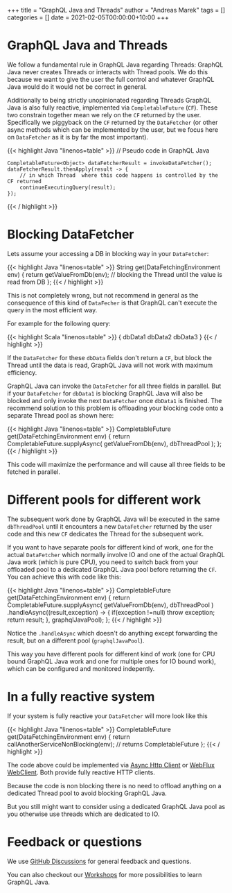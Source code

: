 +++
title = "GraphQL Java and Threads"
author = "Andreas Marek"
tags = []
categories = []
date = 2021-02-05T00:00:00+10:00
+++

# GraphQL Java and Threads

We follow a fundamental rule in GraphQL Java regarding Threads: GraphQL Java never creates 
Threads or interacts with Thread pools. We do this because we want to give the user the full control 
and whatever GraphQL Java would do it would not be correct in general.

Additionally to being strictly unopinionated regarding Threads GraphQL Java is also fully reactive, 
implemented via `CompletableFuture` (`CF`).
These two constrain together mean we rely on the `CF` returned by the user. 
Specifically we piggyback on the `CF` returned by the `DataFetcher` 
(or other async methods which can be implemented by the user, but we focus here on `DataFetcher` 
as it is by far the most important).


{{< highlight Java "linenos=table" >}}
    // Pseudo code in GraphQL Java
    
    CompletableFuture<Object> dataFetcherResult = invokeDataFetcher();
    dataFetcherResult.thenApply(result -> {
        // in which Thread  where this code happens is controlled by the CF returned
        continueExecutingQuery(result);
    });

{{< / highlight >}}
<p/>

# Blocking DataFetcher

Lets assume your accessing a DB in blocking way in your `DataFetcher`:

{{< highlight Java "linenos=table" >}}
    String get(DataFetchingEnvironment env) {
        return getValueFromDb(env); // blocking the Thread until the value is read from DB
    };
{{< / highlight >}}
<p/>

This is not completely wrong, but not recommend in general as the consequence of this kind of `DataFecher`
is that GraphQL can't execute the query in the most efficient way.

For example for the following query: 

{{< highlight Scala "linenos=table" >}}
{
    dbData1
    dbData2
    dbData3
}
{{< / highlight >}}
<p/>

If the `DataFetcher` for these `dbData` fields don't return a `CF`,
but block the Thread until the data is read, GraphQL Java will not work with maximum efficiency.

GraphQL Java can invoke the `DataFetcher` for all three fields in parallel. But if your `DataFetcher` for
`dbData1` is blocking GraphQL Java will also be blocked and only invoke the next `DataFetcher` once `dbData1` 
is finished. 
The recommend solution to this problem is offloading your blocking code onto a separate Thread pool 
as shown here: 

{{< highlight Java "linenos=table" >}}
    CompletableFuture<String> get(DataFetchingEnvironment env) {
        return CompletableFuture.supplyAsync( getValueFromDb(env), dbThreadPool ); 
    };
{{< / highlight >}}
<p/>
This code will maximize the performance and will cause all three fields to be fetched in parallel.

# Different pools for different work

The subsequent work done by GraphQL Java will be executed in the same `dbThreadPool` until it 
encounters a new `DataFetcher` returned by the user code and this new `CF` dedicates the Thread 
for the subsequent work. 

If you want to have separate pools for different kind of work, one for the actual `DataFetcher` which normally
involve IO and one of the actual GraphQL Java work (which is pure CPU), you need to switch back from your offloaded
pool to a dedicated GraphQL Java pool before returning the `CF`. You can achieve this with code like this:

{{< highlight Java "linenos=table" >}}
    CompletableFuture<String> get(DataFetchingEnvironment env) {
        return CompletableFuture.supplyAsync( getValueFromDb(env), dbThreadPool )
            .handleAsync((result,exception) -> {
                if(exception !=null) throw exception;
                return result;
            }, graphqlJavaPool); 
    };
{{< / highlight >}}
<p/>

Notice the `.handleAsync` which doesn't do anything except forwarding the result, but on a 
different pool (`graphqlJavaPool`).

This way you have different pools for different kind of work (one for CPU bound GraphQL Java work and one
for multiple ones for IO bound work), which can be configured and monitored indepently.

# In a fully reactive system
If your system is fully reactive your `DataFetcher` will more look like this

{{< highlight Java "linenos=table" >}}
    CompletableFuture<String> get(DataFetchingEnvironment env) {
        return callAnotherServiceNonBlocking(env); // returns CompletableFuture
    };
{{< / highlight >}}
<p/>

The code above could be implemented via [Async Http Client](https://github.com/AsyncHttpClient/async-http-client)
or [WebFlux WebClient](https://docs.spring.io/spring-framework/docs/current/reference/html/web-reactive.html#webflux-client).
Both provide fully reactive HTTP clients.

Because the code is non blocking there is no need to offload anything on a dedicated Thread pool to avoid blocking
GraphQL Java.

But you still might want to consider using a dedicated GraphQL Java pool as you otherwise use 
threads which are dedicated to IO. 

# Feedback or questions
We use [GitHub Discussions](https://github.com/graphql-java/graphql-java/discussions) for general feedback and questions.

You can also checkout our [Workshops](/workshops) for more possibilities to learn GraphQL Java.




